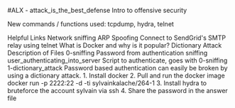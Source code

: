 #ALX - attack_is_the_best_defense Intro to offensive security

New commands / functions used: tcpdump, hydra, telnet

Helpful Links Network sniffing ARP Spoofing Connect to SendGrid's SMTP relay using telnet What is Docker and why is it popular? Dictionary Attack Description of Files 0-sniffing Password from authentication sniffing user_authenticating_into_server Script to authenticate, goes with 0-sniffing 1-dictionary_attack Password based authentication can easily be broken by using a dictionary attack. 1. Install docker 2. Pull and run the docker image docker run -p 2222:22 -d -ti sylvainkalache/264-1 3. Install hydra to bruteforce the account sylvain via ssh 4. Share the password in the answer file
